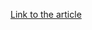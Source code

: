[Link to the article](https://www.welivesecurity.com/2022/03/15/caddywiper-new-wiper-malware-discovered-ukraine)
